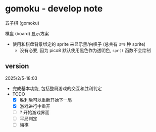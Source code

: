 # gomoku - develop note
五子棋 (gomoku)

棋盘 (board) 显示方案
* 使用和棋盘背景绑定的 sprite 来显示黑/白棋子 (总共有 `3*9` 种 sprite)
    - 没有必要, 因为 pico8 默认使用黑色作为透明色, `spr()` 函数不会绘制

## version
2025/2/5-18:03
* 完成基本功能, 包括整局游戏的交互和胜利判定
* TODO
    - [X] 胜利后可以重新开始下一局
    - [X] 游戏进行中重开
    - [ ] ? 开始游戏界面
    - [ ] 平局判定
    - [ ] 悔棋
